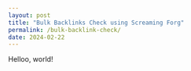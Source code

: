 ```yaml
---
layout: post
title: "Bulk Backlinks Check using Screaming Forg"
permalink: /bulk-backlink-check/
date: 2024-02-22
---
```

Helloo, world!

